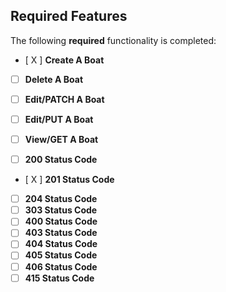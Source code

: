 ## Required Features

The following **required** functionality is completed:

- [ X ] **Create A Boat**
- [  ] **Delete A Boat**
- [  ] **Edit/PATCH A Boat**
- [  ] **Edit/PUT A Boat**
- [  ] **View/GET A Boat**


- [  ] **200 Status Code**
- [ X ] **201 Status Code**
- [  ] **204 Status Code**
- [  ] **303 Status Code**
- [  ] **400 Status Code**
- [  ] **403 Status Code**
- [  ] **404 Status Code**
- [  ] **405 Status Code**
- [  ] **406 Status Code**
- [  ] **415 Status Code**
